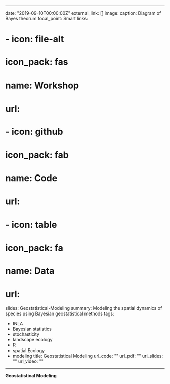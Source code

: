  ---
date: "2019-09-10T00:00:00Z"
external_link: []
image:
  caption: Diagram of Bayes theorum 
  focal_point: Smart
links:
# - icon: file-alt
#   icon_pack: fas
#   name: Workshop
#   url: 
# - icon: github
#   icon_pack: fab
#   name: Code
#   url: 
# - icon: table
#   icon_pack: fa
#   name: Data
#   url: 
slides: Geostatistical-Modeling
summary: Modeling the spatial dynamics of species using Bayesian geostatistical methods
tags:
- INLA
- Bayesian statistics 
- stochasticity
- landscape ecology
- R
- spatial Ecology
- modeling
title: Geostatistical Modeling
url_code: ""
url_pdf: ""
url_slides: ""
url_video: ""
---

**Geostatistical Modeling**


